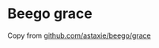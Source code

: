 # Beego grace
Copy from [github.com/astaxie/beego/grace](https://github.com/astaxie/beego/tree/master/grace)